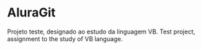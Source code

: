 # AluraGit
Projeto teste, designado ao estudo da linguagem VB.
Test project, assignment to the study of VB language.
